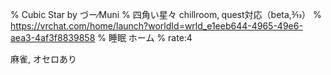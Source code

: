 % Cubic Star by づー⁄Muni
% 四角い星々 chillroom‚ quest対応（beta‚3⁄13）
% https://vrchat.com/home/launch?worldId=wrld_e1eeb644-4965-49e6-aea3-4af3f8839858
% 睡眠 ホーム
% rate:4

麻雀, オセロあり
